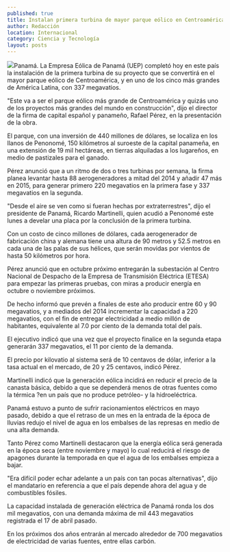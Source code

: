 ```yaml
---
published: true
title: Instalan primera turbina de mayor parque eólico en Centroamérica
author: Redacción
location: Internacional
category: Ciencia y Tecnología
layout: posts
---
```


![](http://i.imgur.com/xv1XziOm.jpg)Panamá. La Empresa Eólica de Panamá (UEP) completó hoy en este país la instalación de la primera turbina de su proyecto que se convertirá en el mayor parque eólico de Centroamérica, y en uno de los cinco más grandes de América Latina, con 337 megavatios.

"Este va a ser el parque eólico más grande de Centroamérica y quizás uno de los proyectos más grandes del mundo en construcción", dijo el director de la firma de capital español y panameño, Rafael Pérez, en la presentación de la obra.

El parque, con una inversión de 440 millones de dólares, se localiza en los llanos de Penonomé, 150 kilómetros al suroeste de la capital panameña, en una extensión de 19 mil hectáreas, en tierras alquiladas a los lugareños, en medio de pastizales para el ganado.

Pérez anunció que a un ritmo de dos o tres turbinas por semana, la firma planea levantar hasta 88 aerogeneradores a mitad del 2014 y añadir 47 más en 2015, para generar primero 220 megavatios en la primera fase y 337 megavatios en la segunda.

"Desde el aire se ven como si fueran hechas por extraterrestres", dijo el presidente de Panamá, Ricardo Martinelli, quien acudió a Penonomé este lunes a develar una placa por la conclusión de la primera turbina.

Con un costo de cinco millones de dólares, cada aerogenerador de fabricación china y alemana tiene una altura de 90 metros y 52.5 metros en cada una de las palas de sus hélices, que serán movidas por vientos de hasta 50 kilómetros por hora.

Pérez anunció que en octubre próximo entregarán la subestación al Centro Nacional de Despacho de la Empresa de Transmisión Eléctrica (ETESA) para empezar las primeras pruebas, con miras a producir energía en octubre o noviembre próximos.

De hecho informó que prevén a finales de este año producir entre 60 y 90 megavatios, y a mediados del 2014 incrementar la capacidad a 220 megavatios, con el fin de entregar electricidad a medio millón de habitantes, equivalente al 7.0 por ciento de la demanda total del país.

El ejecutivo indicó que una vez que el proyecto finalice en la segunda etapa generarán 337 megavatios, el 11 por ciento de la demanda.

El precio por kilovatio al sistema será de 10 centavos de dólar, inferior a la tasa actual en el mercado, de 20 y 25 centavos, indicó Pérez.

Martinelli indicó que la generación eólica incidirá en reducir el precio de la canasta básica, debido a que se dependerá menos de otras fuentes como la térmica ?en un país que no produce petróleo- y la hidroeléctrica.

Panamá estuvo a punto de sufrir racionamientos eléctricos en mayo pasado, debido a que el retraso de un mes en la entrada de la época de lluvias redujo el nivel de agua en los embalses de las represas en medio de una alta demanda.

Tanto Pérez como Martinelli destacaron que la energía eólica será generada en la época seca (entre noviembre y mayo) lo cual reducirá el riesgo de apagones durante la temporada en que el agua de los embalses empieza a bajar.

"Era difícil poder echar adelante a un país con tan pocas alternativas", dijo el mandatario en referencia a que el país depende ahora del agua y de combustibles fósiles.

La capacidad instalada de generación eléctrica de Panamá ronda los dos mil megavatios, con una demanda máxima de mil 443 megavatios registrada el 17 de abril pasado.

En los próximos dos años entrarán al mercado alrededor de 700 megavatios de electricidad de varias fuentes, entre ellas carbón.
